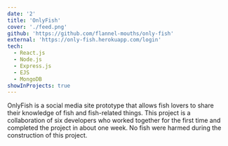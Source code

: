 ```yaml
---
date: '2'
title: 'OnlyFish'
cover: './feed.png'
github: 'https://github.com/flannel-mouths/only-fish'
external: 'https://only-fish.herokuapp.com/login'
tech:
  - React.js
  - Node.js
  - Express.js
  - EJS
  - MongoDB
showInProjects: true
---
```


OnlyFish is a social media site prototype that allows fish lovers to share their knowledge of fish and fish-related things. This project is a collaboration of six developers who worked together for the first time and completed the project in about one week. No fish were harmed during the construction of this project.
